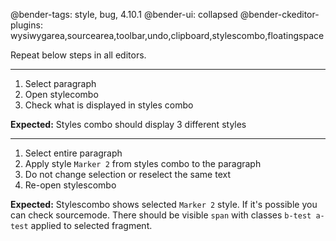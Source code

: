 @bender-tags: style, bug, 4.10.1
@bender-ui: collapsed
@bender-ckeditor-plugins: wysiwygarea,sourcearea,toolbar,undo,clipboard,stylescombo,floatingspace

Repeat below steps in all editors.

----

1. Select paragraph
2. Open stylecombo
3. Check what is displayed in styles combo

**Expected:** Styles combo should display 3 different styles

----

1. Select entire paragraph
2. Apply style `Marker 2` from styles combo to the paragraph
3. Do not change selection or reselect the same text
4. Re-open stylescombo

**Expected:** Stylescombo shows selected `Marker 2` style. If it's possible you can check sourcemode. There should be visible `span` with classes `b-test a-test` applied to selected fragment.
